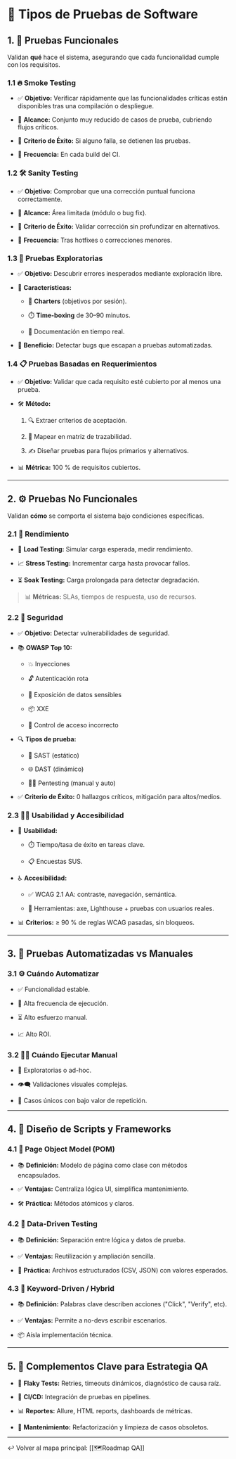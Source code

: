 # 🧪 Tipos de Pruebas de Software

## 1. 🧩 Pruebas Funcionales

Validan **qué** hace el sistema, asegurando que cada funcionalidad cumple con los requisitos.

### 1.1 🔥 Smoke Testing

- ✅ **Objetivo:** Verificar rápidamente que las funcionalidades críticas están disponibles tras una compilación o despliegue.
    
- 📏 **Alcance:** Conjunto muy reducido de casos de prueba, cubriendo flujos críticos.
    
- 🚨 **Criterio de Éxito:** Si alguno falla, se detienen las pruebas.
    
- 🔁 **Frecuencia:** En cada build del CI.
    

### 1.2 🛠️ Sanity Testing

- ✅ **Objetivo:** Comprobar que una corrección puntual funciona correctamente.
    
- 📏 **Alcance:** Área limitada (módulo o bug fix).
    
- 🎯 **Criterio de Éxito:** Validar corrección sin profundizar en alternativos.
    
- 🔁 **Frecuencia:** Tras hotfixes o correcciones menores.
    

### 1.3 🧭 Pruebas Exploratorias

- ✅ **Objetivo:** Descubrir errores inesperados mediante exploración libre.
    
- 🧾 **Características:**
    
    - 🎯 **Charters** (objetivos por sesión).
        
    - ⏱️ **Time-boxing** de 30–90 minutos.
        
    - 📝 Documentación en tiempo real.
        
- 🧠 **Beneficio:** Detectar bugs que escapan a pruebas automatizadas.
    

### 1.4 📋 Pruebas Basadas en Requerimientos

- ✅ **Objetivo:** Validar que cada requisito esté cubierto por al menos una prueba.
    
- 🛠️ **Método:**
    
    1. 🔍 Extraer criterios de aceptación.
        
    2. 🧩 Mapear en matriz de trazabilidad.
        
    3. ✍️ Diseñar pruebas para flujos primarios y alternativos.
        
- 📊 **Métrica:** 100 % de requisitos cubiertos.
    

---

## 2. ⚙️ Pruebas No Funcionales

Validan **cómo** se comporta el sistema bajo condiciones específicas.

### 2.1 🚀 Rendimiento

- 🧪 **Load Testing:** Simular carga esperada, medir rendimiento.
    
- 📈 **Stress Testing:** Incrementar carga hasta provocar fallos.
    
- ⏳ **Soak Testing:** Carga prolongada para detectar degradación.
    

> 📊 **Métricas:** SLAs, tiempos de respuesta, uso de recursos.

### 2.2 🔐 Seguridad

- ✅ **Objetivo:** Detectar vulnerabilidades de seguridad.
    
- 📚 **OWASP Top 10:**
    
    - 💥 Inyecciones
        
    - 🔓 Autenticación rota
        
    - 🧾 Exposición de datos sensibles
        
    - 📦 XXE
        
    - 🚫 Control de acceso incorrecto
        
- 🔍 **Tipos de prueba:**
    
    - 🧬 SAST (estático)
        
    - 🌐 DAST (dinámico)
        
    - 🕵️‍♂️ Pentesting (manual y auto)
        
- ✅ **Criterio de Éxito:** 0 hallazgos críticos, mitigación para altos/medios.
    

### 2.3 👩‍💻 Usabilidad y Accesibilidad

- 🧪 **Usabilidad:**
    
    - ⏱️ Tiempo/tasa de éxito en tareas clave.
        
    - 📋 Encuestas SUS.
        
- ♿ **Accesibilidad:**
    
    - ✅ WCAG 2.1 AA: contraste, navegación, semántica.
        
    - 🧰 Herramientas: axe, Lighthouse + pruebas con usuarios reales.
        
- 📊 **Criterios:** ≥ 90 % de reglas WCAG pasadas, sin bloqueos.
    

---

## 3. 🤖 Pruebas Automatizadas vs Manuales

### 3.1 ⚙️ Cuándo Automatizar

- ✅ Funcionalidad estable.
    
- 🔁 Alta frecuencia de ejecución.
    
- ⏳ Alto esfuerzo manual.
    
- 📈 Alto ROI.
    

### 3.2 👨‍🔬 Cuándo Ejecutar Manual

- 🧭 Exploratorias o ad-hoc.
    
- 👁️‍🗨️ Validaciones visuales complejas.
    
- 🧷 Casos únicos con bajo valor de repetición.
    

---

## 4. 🧱 Diseño de Scripts y Frameworks

### 4.1 🧩 Page Object Model (POM)

- 📚 **Definición:** Modelo de página como clase con métodos encapsulados.
    
- ✅ **Ventajas:** Centraliza lógica UI, simplifica mantenimiento.
    
- 🛠️ **Práctica:** Métodos atómicos y claros.
    

### 4.2 🧮 Data-Driven Testing

- 📚 **Definición:** Separación entre lógica y datos de prueba.
    
- ✅ **Ventajas:** Reutilización y ampliación sencilla.
    
- 🧾 **Práctica:** Archivos estructurados (CSV, JSON) con valores esperados.
    

### 4.3 🔑 Keyword-Driven / Hybrid

- 📚 **Definición:** Palabras clave describen acciones ("Click", "Verify", etc).
    
- ✅ **Ventajas:** Permite a no-devs escribir escenarios.
    
- 📦 Aísla implementación técnica.
    

---

## 5. 🧰 Complementos Clave para Estrategia QA

- 🔄 **Flaky Tests:** Retries, timeouts dinámicos, diagnóstico de causa raíz.
    
- 🔗 **CI/CD:** Integración de pruebas en pipelines.
    
- 📊 **Reportes:** Allure, HTML reports, dashboards de métricas.
    
- 🧹 **Mantenimiento:** Refactorización y limpieza de casos obsoletos.

---

↩️ Volver al mapa principal: [[🗺️Roadmap QA]]